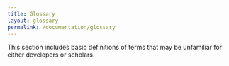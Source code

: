 ```yaml
---
title: Glossary
layout: glossary
permalink: /documentation/glossary
---
```


This section includes basic definitions of terms that may be unfamiliar for either developers or scholars.
